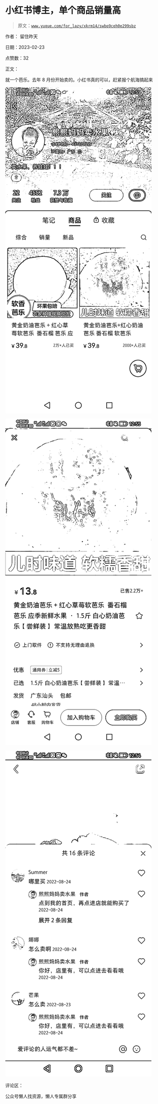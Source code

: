 # 小红书博主，单个商品销量高

> 原文：[`www.yuque.com/for_lazy/xkrm14/swbo9ceh0e299sbz`](https://www.yuque.com/for_lazy/xkrm14/swbo9ceh0e299sbz)



作者： 留住昨天



日期：2023-02-23



点赞数：32



正文：



就一个芭乐。去年 8 月份开始卖的。小红书真的可以，赶紧报个航海搞起来



![](img/8d6f6b12e6040df55048ec5d627b40e1.png)



![](img/71ed873a30ee74c0553fe0611116902e.png)



![](img/51c092865eaa57da8fec54a4013f9023.png)



评论区：



公众号懒人找资源，懒人专属群分享

